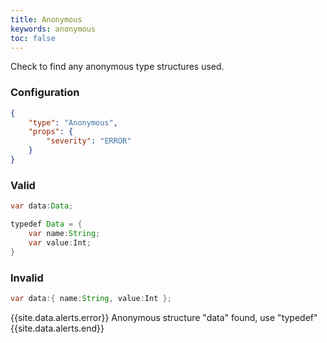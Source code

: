 ```yaml
---
title: Anonymous
keywords: anonymous
toc: false
---
```


Check to find any anonymous type structures used.

### Configuration

```json
{
    "type": "Anonymous",
    "props": {
        "severity": "ERROR"
    }
}
```

### Valid

```java
var data:Data;
```


```java
typedef Data = {
    var name:String;
    var value:Int;
}
```

### Invalid

```java
var data:{ name:String, value:Int };
```

{{site.data.alerts.error}} Anonymous structure "data" found, use "typedef" {{site.data.alerts.end}}